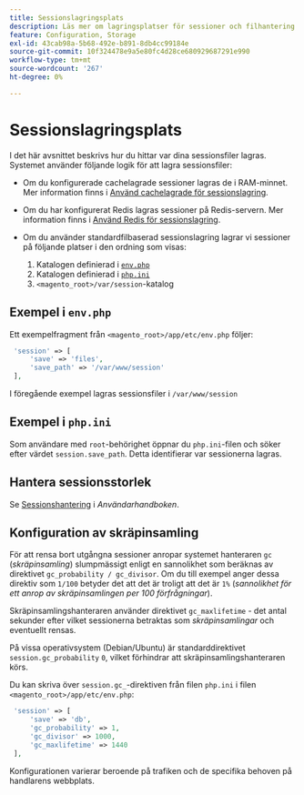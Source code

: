 ```yaml
---
title: Sessionslagringsplats
description: Läs mer om lagringsplatser för sessioner och filhantering i Adobe Commerce. Upptäck lagringslogik och konfigurationsalternativ.
feature: Configuration, Storage
exl-id: 43cab98a-5b68-492e-b891-8db4cc99184e
source-git-commit: 10f324478e9a5e80fc4d28ce680929687291e990
workflow-type: tm+mt
source-wordcount: '267'
ht-degree: 0%

---
```


# Sessionslagringsplats

I det här avsnittet beskrivs hur du hittar var dina sessionsfiler lagras. Systemet använder följande logik för att lagra sessionsfiler:

- Om du konfigurerade cachelagrade sessioner lagras de i RAM-minnet. Mer information finns i [Använd cachelagrade för sessionslagring](memcached.md).
- Om du har konfigurerat Redis lagras sessioner på Redis-servern. Mer information finns i [Använd Redis för sessionslagring](../cache/redis-session.md).
- Om du använder standardfilbaserad sessionslagring lagrar vi sessioner på följande platser i den ordning som visas:

   1. Katalogen definierad i [`env.php`](#example-in-envphp)
   1. Katalogen definierad i [`php.ini`](#example-in-phpini)
   1. `<magento_root>/var/session`-katalog

## Exempel i `env.php`

Ett exempelfragment från `<magento_root>/app/etc/env.php` följer:

```php
 'session' => [
     'save' => 'files',
     'save_path' => '/var/www/session'
 ],
```

I föregående exempel lagras sessionsfiler i `/var/www/session`

## Exempel i `php.ini`

Som användare med `root`-behörighet öppnar du `php.ini`-filen och söker efter värdet `session.save_path`. Detta identifierar var sessionerna lagras.

## Hantera sessionsstorlek

Se [Sessionshantering](https://experienceleague.adobe.com/en/docs/commerce-admin/systems/security/security-session-management) i _Användarhandboken_.

## Konfiguration av skräpinsamling

För att rensa bort utgångna sessioner anropar systemet hanteraren `gc` (_skräpinsamling_) slumpmässigt enligt en sannolikhet som beräknas av direktivet `gc_probability / gc_divisor`. Om du till exempel anger dessa direktiv som `1/100` betyder det att det är troligt att det är `1%` (_sannolikhet för ett anrop av skräpinsamlingen per 100 förfrågningar_).

Skräpinsamlingshanteraren använder direktivet `gc_maxlifetime` - det antal sekunder efter vilket sessionerna betraktas som _skräpinsamlingar_ och eventuellt rensas.

På vissa operativsystem (Debian/Ubuntu) är standarddirektivet `session.gc_probability` `0`, vilket förhindrar att skräpinsamlingshanteraren körs.

Du kan skriva över `session.gc_`-direktiven från filen `php.ini` i filen `<magento_root>/app/etc/env.php`:

```php
 'session' => [
     'save' => 'db',
     'gc_probability' => 1,
     'gc_divisor' => 1000,
     'gc_maxlifetime' => 1440
 ],
```

Konfigurationen varierar beroende på trafiken och de specifika behoven på handlarens webbplats.
